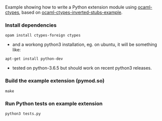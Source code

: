 Example showing how to write a Python extension module using [ocaml-ctypes](https://github.com/ocamllabs/ocaml-ctypes/tree/master/src/ctypes), based on [ocaml-ctypes-inverted-stubs-example](https://github.com/yallop/ocaml-ctypes-inverted-stubs-example).

### Install dependencies

```shell
opam install ctypes-foreign ctypes
```

- and a workong python3 installation, eg. on ubuntu, it will be something like:

```shell
apt-get install python-dev
```

- tested on python-3.6.5 but should work on recent python3 releases.

### Build the example extension (pymod.so)

```shell
make
```

### Run Python tests on example extension

```shell
python3 tests.py
```


